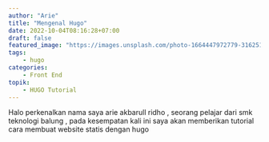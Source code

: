 ```yaml
---
author: "Arie"
title: "Mengenal Hugo"
date: 2022-10-04T08:16:28+07:00
draft: false
featured_image: "https://images.unsplash.com/photo-1664447972779-316251bd8bd7?ixlib=rb-1.2.1&ixid=MnwxMjA3fDB8MHxlZGl0b3JpYWwtZmVlZHwzfHx8ZW58MHx8fHw%3D&auto=format&fit=crop&w=500&q=60"
tags: 
    - hugo
categories: 
    - Front End
topik:
    - HUGO Tutorial
---
```


Halo perkenalkan nama saya arie akbarull ridho , seorang pelajar dari smk teknologi balung , pada kesempatan kali ini saya akan memberikan tutorial cara membuat website statis dengan hugo
